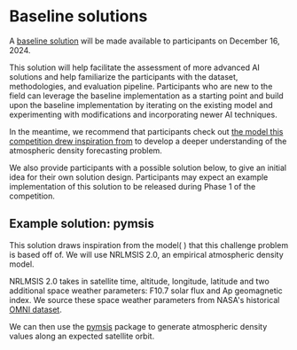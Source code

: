 # Baseline solutions

A [baseline solution](https://github.com/ARCLab-MIT/2025-aichallenge-wiki/tree/main/baseline_solutions) will be made available to participants on December 16, 2024. 

This solution will help facilitate the assessment of more advanced AI solutions and help familiarize the participants with the dataset, methodologies, and evaluation pipeline. Participants who are new to the field can leverage the baseline implementation as a starting point and build upon the baseline implementation by iterating on the existing model and experimenting with modifications and incorporating newer AI techniques. 

In the meantime, we recommend that participants check out [the model this competition drew inspiration from](https://github.com/ARCLab-MIT/2025-aichallenge-devkit.git) to develop a deeper understanding of the atmospheric density forecasting problem.

We also provide participants with a possible solution below, to give an initial idea for their own solution design. Participants may expect an example implementation of this solution to be released during Phase 1 of the competition.

## Example solution: pymsis
This solution draws inspiration from the model( ) that this challenge problem is based off of. We will use NRLMSIS 2.0, an empirical atmospheric density model.

NRLMSIS 2.0 takes in satellite time, altitude, longitude, latitude and two additional space weather parameters: F10.7 solar flux and Ap geomagnetic index. We source these space weather parameters from NASA's historical [OMNI dataset](https://omniweb.gsfc.nasa.gov/). 

We can then use the [pymsis](https://pypi.org/project/pymsis/) package to generate atmospheric density values along an expected satellite orbit. 



